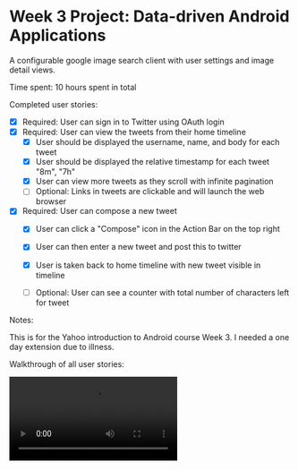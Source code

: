 # Week 3 Project: Data-driven Android Applications

A configurable google image search client with user settings and image detail views.

Time spent: 10 hours spent in total

Completed user stories:

 * [x] Required: User can sign in to Twitter using OAuth login
 * [x] Required: User can view the tweets from their home timeline
    * [x] User should be displayed the username, name, and body for each tweet
    * [x] User should be displayed the relative timestamp for each tweet "8m", "7h"
    * [x] User can view more tweets as they scroll with infinite pagination
    * [ ] Optional: Links in tweets are clickable and will launch the web browser
 * [x] Required: User can compose a new tweet
    * [x] User can click a "Compose" icon in the Action Bar on the top right
    * [x] User can then enter a new tweet and post this to twitter
    * [x] User is taken back to home timeline with new tweet visible in timeline
    * [ ] Optional: User can see a counter with total number of characters left for tweet


Notes:

This is for the Yahoo introduction to Android course Week 3. I needed a one day extension due to illness.


Walkthrough of all user stories:

![Video Walkthrough](walkthru.mov)